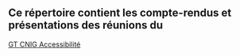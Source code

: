 ## Ce répertoire contient les compte-rendus et présentations des réunions du
[GT CNIG Accessibilité](https://cnig.gouv.fr/gt-accessibilite-a18058.html)
